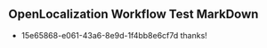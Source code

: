 ## OpenLocalization Workflow Test MarkDown
* 15e65868-e061-43a6-8e9d-1f4bb8e6cf7d thanks!

<!--HONumber=Jul16_HO2-->


